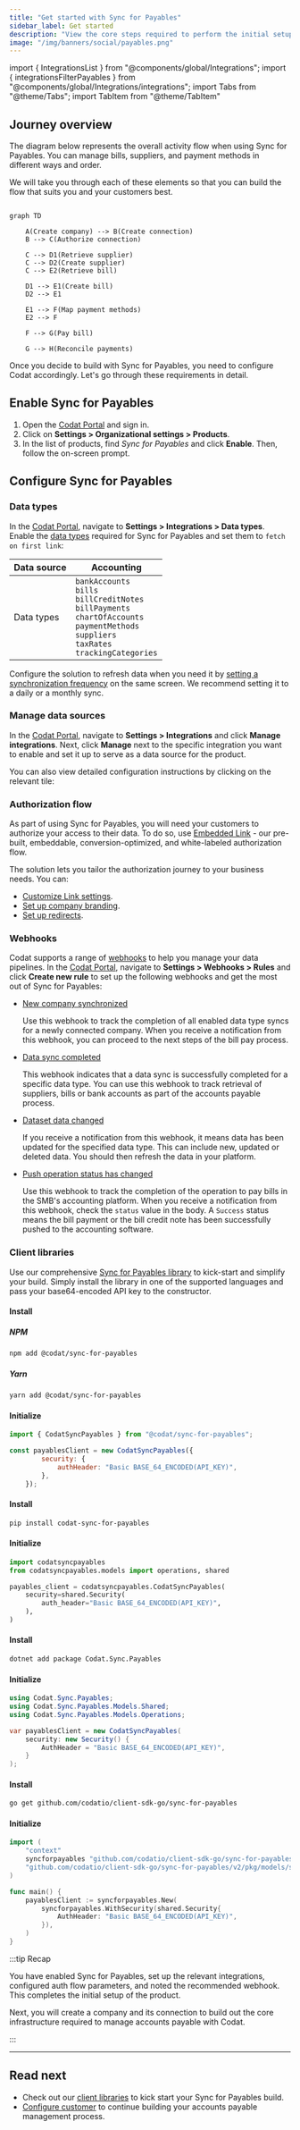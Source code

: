 ```yaml
---
title: "Get started with Sync for Payables"
sidebar_label: Get started
description: "View the core steps required to perform the initial setup for Sync for Payables"
image: "/img/banners/social/payables.png"
---
```


import { IntegrationsList } from "@components/global/Integrations";
import { integrationsFilterPayables } from "@components/global/Integrations/integrations";
import Tabs from "@theme/Tabs";
import TabItem from "@theme/TabItem"

## Journey overview

The diagram below represents the overall activity flow when using Sync for Payables. You can manage bills, suppliers, and payment methods in different ways and order. 

We will take you through each of these elements so that you can build the flow that suits you and your customers best.

```mermaid

graph TD

    A(Create company) --> B(Create connection)
    B --> C(Authorize connection)

    C --> D1(Retrieve supplier)
    C --> D2(Create supplier)
    C --> E2(Retrieve bill)

    D1 --> E1(Create bill)
    D2 --> E1

    E1 --> F(Map payment methods)
    E2 --> F

    F --> G(Pay bill)

    G --> H(Reconcile payments)
```

Once you decide to build with Sync for Payables, you need to configure Codat accordingly. Let's go through these requirements in detail.

## Enable Sync for Payables

1. Open the <a href="https://app.codat.io" target="_blank">Codat Portal</a> and sign in.
2. Click on **Settings > Organizational settings > Products**.
3. In the list of products, find _Sync for Payables_ and click **Enable**. Then, follow the on-screen prompt.

## Configure Sync for Payables

### Data types

In the <a href="https://app.codat.io" target="_blank">Codat Portal</a>, navigate to **Settings > Integrations > Data types**. Enable the [data types](/core-concepts/data-type-settings#override-the-default-sync-settings) required for Sync for Payables and set them to `fetch on first link`: 

| Data source | Accounting                                                                                                                                                                     |
|-------------|--------------------------------------------------------------------------------------------------------------------------------------------------------------------------------|
| Data types  | `bankAccounts`<br/> `bills`<br/> `billCreditNotes`<br/> `billPayments`<br/> `chartOfAccounts`<br/> `paymentMethods`<br/> `suppliers`<br/> `taxRates`<br/> `trackingCategories` |

Configure the solution to refresh data when you need it by [setting a synchronization frequency](/core-concepts/data-type-settings#choose-a-synchronization-frequency) on the same screen. We recommend setting it to a daily or a monthly sync.

### Manage data sources

In the <a href="https://app.codat.io" target="_blank">Codat Portal</a>, navigate to **Settings > Integrations** and click **Manage integrations**. Next, click **Manage** next to the specific integration you want to enable and set it up to serve as a data source for the product. 

You can also view detailed configuration instructions by clicking on the relevant tile:

<IntegrationsList filter={integrationsFilterPayables} />

### Authorization flow

As part of using Sync for Payables, you will need your customers to authorize your access to their data. To do so, use [Embedded Link](/auth-flow/authorize-embedded-link) - our pre-built, embeddable, conversion-optimized, and white-labeled authorization flow.

The solution lets you tailor the authorization journey to your business needs. You can:

* [Customize Link settings](/auth-flow/customize/customize-link).
* [Set up company branding](/auth-flow/customize/branding).
* [Set up redirects](/auth-flow/customize/set-up-redirects).

### Webhooks

Codat supports a range of [webhooks](/using-the-api/webhooks/core-rules-types) to help you manage your data pipelines. In the <a href="https://app.codat.io" target="_blank">Codat Portal</a>, navigate to **Settings > Webhooks > Rules** and click **Create new rule** to set up the following webhooks and get the most out of Sync for Payables:

- [New company synchronized](/using-the-api/webhooks/core-rules-types#new-company-synchronized)

  Use this webhook to track the completion of all enabled data type syncs for a newly connected company. When you receive a notification from this webhook, you can proceed to the next steps of the bill pay process. 

- [Data sync completed](/using-the-api/webhooks/core-rules-types#data-sync-completed)

  This webhook indicates that a data sync is successfully completed for a specific data type. You can use this webhook to track retrieval of suppliers, bills or bank accounts as part of the accounts payable process.

- [Dataset data changed](/using-the-api/webhooks/core-rules-types#dataset-data-changed)

  If you receive a notification from this webhook, it means data has been updated for the specified data type. This can include new, updated or deleted data. You should then refresh the data in your platform.

- [Push operation status has changed](/using-the-api/webhooks/core-rules-types#push-operation-status-has-changed)  

  Use this webhook to track the completion of the operation to pay bills in the SMB's accounting platform. When you receive a notification from this webhook, check the `status` value in the body. A `Success` status means the bill payment or the bill credit note has been successfully pushed to the accounting software.

### Client libraries
Use our comprehensive [Sync for Payables library](/get-started/libraries) to kick-start and simplify your build. Simply install the library in one of the supported languages and pass your base64-encoded API key to the constructor.

<Tabs>

<TabItem value="nodejs" label="TypeScript">

#### Install

##### NPM
```sh
npm add @codat/sync-for-payables
```

##### Yarn
```sh
yarn add @codat/sync-for-payables
```

#### Initialize

```javascript
import { CodatSyncPayables } from "@codat/sync-for-payables";

const payablesClient = new CodatSyncPayables({
        security: {
            authHeader: "Basic BASE_64_ENCODED(API_KEY)",
        },
    });
```

</TabItem>

<TabItem value="python" label="Python">

#### Install

```sh
pip install codat-sync-for-payables
```

#### Initialize

```python
import codatsyncpayables
from codatsyncpayables.models import operations, shared

payables_client = codatsyncpayables.CodatSyncPayables(
    security=shared.Security(
        auth_header="Basic BASE_64_ENCODED(API_KEY)",
    ),
)
```

</TabItem>

<TabItem value="csharp" label="C#">

#### Install

```sh
dotnet add package Codat.Sync.Payables
```

#### Initialize

```csharp
using Codat.Sync.Payables;
using Codat.Sync.Payables.Models.Shared;
using Codat.Sync.Payables.Models.Operations;

var payablesClient = new CodatSyncPayables(
    security: new Security() {
        AuthHeader = "Basic BASE_64_ENCODED(API_KEY)",
    }
);
```

</TabItem>

<TabItem value="go" label="Go">

#### Install

```sh
go get github.com/codatio/client-sdk-go/sync-for-payables
```

#### Initialize

```go
import (
	"context"
	syncforpayables "github.com/codatio/client-sdk-go/sync-for-payables/v2"
	"github.com/codatio/client-sdk-go/sync-for-payables/v2/pkg/models/shared"
)

func main() {
	payablesClient := syncforpayables.New(
		syncforpayables.WithSecurity(shared.Security{
			AuthHeader: "Basic BASE_64_ENCODED(API_KEY)",
		}),
	)
}
```

</TabItem>

</Tabs>

:::tip Recap

You have enabled Sync for Payables, set up the relevant integrations, configured auth flow parameters, and noted the recommended webhook. This completes the initial setup of the product.

Next, you will create a company and its connection to build out the core infrastructure required to manage accounts payable with Codat.

:::

--- 

## Read next

* Check out our [client libraries](/get-started/libraries) to kick start your Sync for Payables build.
* [Configure customer](/payables/configure-customer) to continue building your accounts payable management process.
